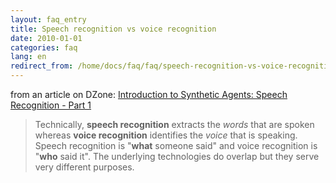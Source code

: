 ```yaml
---
layout: faq_entry
title: Speech recognition vs voice recognition 
date: 2010-01-01
categories: faq
lang: en
redirect_from: /home/docs/faq/faq/speech-recognition-vs-voice-recognition
---
```

from an article on DZone: [Introduction to Synthetic Agents: Speech Recognition - Part 1](https://dzone.com/articles/introduction-to-synthetic-agents-speech-recognitio)

> Technically, **speech recognition** extracts the _words_ that are spoken whereas **voice recognition** identifies the _voice_ that is speaking. Speech recognition is "**what** someone said" and voice recognition is "**who** said it". The underlying technologies do overlap but they serve very different purposes.
